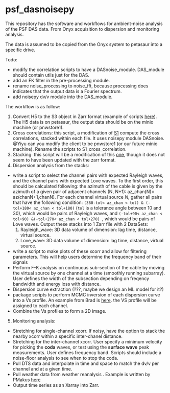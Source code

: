 # psf_dasnoisepy
This repository has the software and workflows for ambient-noise analysis of the PSF DAS data. From Onyx acquisition to dispersion and monitoring analysis.

The data is assumed to be copied from the Onyx system to petasaur into a specific drive.

Todo:
* modify the correlation scripts to have a DASnoise_module. DAS_module should contain utils just for the DAS.
* add an FK filter in the pre-processing module.
* rename noise_processing to noise_fft, because processing does indicates that the output data is a Fourier spectrum.
* add noisepy dv/v module into the DAS_module.

The workflow is as follow:

1. Convert H5 to the S3 object in Zarr format (example of scripts [here](https://github.com/niyiyu/NoisePy4DAS-SeaDAS/blob/main/DASStore/scripts/mpi_sermeq2pnwstore1_OOI_DAS_1d.py)). The H5 data is on petasaur, the output data should be on the minio machine (or pnwstore1). 
2. Cross correlations: this script, a modification of [S1](https://github.com/niyiyu/NoisePy4DAS-SeaDAS/blob/main/src/S1_preprocess_correlate.py) compute the cross correlations, stacked within each file. It uses noisepy module DASnoise. @Yiyu can you modify the client to be pnwstore1 (or our future minio machine). Rename the scripts to S1_cross_correlation. 
3. Stacking: this script will be a modification of this [one](https://github.com/niyiyu/NoisePy4DAS-SeaDAS/blob/main/src/S2_stacking.py), though it does not seem to have been updated with the zarr format.
4. Dispersion analysis from the stacks:
  * write a script to select the channel pairs with expected Rayleigh waves, and the channel pairs with expected Love waves. To the first order, this should be calculated following: the azimuth of the cable is given by the azimuth of a given pair of adjacent channels (N, N+1): az_chan(N)= az(chanN+1,chanN). For each channel virtual source *N*, gather all pairs that have the following condition: ``(360-tol< az_chan < tol) & (-tol+180< az_chan < tol+180(`` (``tol`` is a tolerance angle between 10 and 30), which would be pairs of Rayleigh waves, and ``(-tol+90< az_chan < tol+90) &(-tol+270< az_chan < tol+270) ``, which would be pairs of Love waves. Output these stacks into 1 Zarr file with 2 DataSets: 
    1) Rayleigh_wave: 3D data volume of dimension: lag time, distance, virtual source.
    2) Love_wave: 3D data volume of dimension: lag time, distance, virtual source.
  * write a script to make plots of these xcorr and allow for filtering parameters. This will help users determine the frequency band of their signals
  * Perform F-K analysis on continuous sub-section of the cable by moving the virtual source by one channel at a time (smoothly running subarray). User defines the width of the subsection depending on freqency bandwidth and energy loss with distance.
  * Dispersion curve extraction (???, maybe we design an ML model for it?)
  * package scripts to perform MCMC inversion of each dispersion curve into a Vs profile. An example from Brad is [here](https://github.com/bradlipovsky/whidbey-surface-waves). the VS profile will be assigned to each channel.
  * Combine the Vs profiles to form a 2D image.
  
5. Monitoring analysis:
  * Stretching for single-channel xcorr. If noisy, have the option to stack the nearby xcorr within a specific inter-chanel distance.
  * Stretching for the inter-channel xcorr. User specify a minimum velocity for picking the **coda** waves, or test using the **surface wave** peak measurements. User defines frequency band. Scripts should include a noise-floor analysis to see when to stop the coda.
  * Pull DTS data and interpolate in time and space to match the dv/v per channel and at a given time.
  * Pull weather data from weather reanalysis . Example is written by PMakus [here](https://github.com/Denolle-Lab/Mt-St-Helens/blob/main/era5_data_request.ipynb)
  * Output time series as an Xarray into Zarr.


